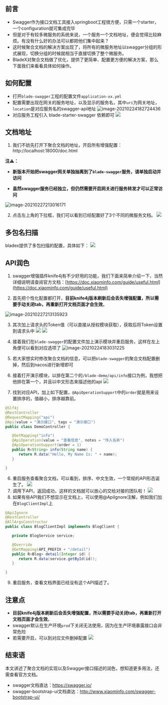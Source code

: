 ## 前言
* Swagger作为接口文档工具接入springboot工程很方便，只需一个starter，一个configuration就可集成完毕
* 但是对于有较多微服务的系统来说，一个服务一个文档地址，便会觉得比较麻烦。有没有什么好的办法可以都把他们集中起来？
* 这时候聚合文档的解决方案出现了，将所有的微服务地址以swagger分组的形式展现，切换分组的时候就相当于直接切换了整个微服务。
* BladeX对聚合文档做了优化，提供了更简单、配置更方便的解决方案，那么下面我们来看看具体如何操作。

## 如何配置
* 打开`blade-swagger`工程的配置文件`application-xx.yml`
* 配置需要出现在网关的服务地址，以及显示的服务名，其中`uri`为网关地址，`location`是对应服务名的swagger-api地址
![image-20210224182724436](../images/image-20210224182724436.png)
* 对应服务工程引入 blade-starter-swagger 依赖即可
![](../images/screenshot_1579273455513.png)

## 文档地址
1. 我们不妨先打开下聚合文档的地址，开启所有增强配置： http://localhost:18000/doc.html

  **注⚠️：**

  - **新版本开始把swagger网关单独抽离到了`blade-swagger`服务，请单独启动并访问**

  - **虽然swagger服务已经独立，但仍然需要开启网关进行服务转发才可以正常访问**

  ![image-20210227213016171](../images/image-20210227213016171.png)

2. 点击左上角的下拉框，我们可以看到已经配置好了3个不同的微服务文档。
  ![](../images/screenshot_1579273509894.png)

## 多包名扫描
bladex提供了多包扫描的配置，具体如下：
![](../images/screenshot_1557576492286.png)

## API润色
1. swagger增强插件knife4j有不少好用的功能，我们下面来简单介绍一下，当然详细说明请查阅官方文档：[https://doc.xiaominfo.com/guide/useful.html](https://doc.xiaominfo.com/guide/useful.html)

2. 首先把个性化配置都打开，**目前knife4j版本刷新后会丢失增强配置，所以需要手动关闭tab，再重新打开文档页面才会生效**。

  ![image-20210227213135923](../images/image-20210227213135923.png)

3. 其次加上请求头的Token值（可以直接从授权模块获取），获取后将Token设置到请求头中
  ![](../images/screenshot_1578832659370.png)
  ![](../images/screenshot_1579273762026.png)

4. 接着我们在`blade-swagger`的配置文件加上演示模块并重启服务，这样在左上角便可以看到对应选项了
  ![image-20210224183031225](../images/image-20210224183031225.png)

5. 若大家想实时修改聚合文档的信息，可以把`blade-swagger`的聚合文档配置删掉，然后到nacos进行新增即可

6. 接着打开演示模块，以排在第二个的`/blade-demo/api/info`接口为例，我想把他排在第一个，并且以中文形态来描述他的api
  ![](../images/screenshot_1579320010919.png)

7. 找到对应API，加上如下配置，`@ApiOperationSupport`中的`order`就是用来设置排序的，值越小，排序越靠前。

~~~java
@Slf4j
@RestController
@RequestMapping("api")
@Api(value = "演示接口", tags = "演示接口")
public class DemoController {

   @GetMapping("info")
   @ApiOperation(value = "查看信息", notes = "传入名称")
   @ApiOperationSupport(order = 1)
   public R<String> info(String name) {
      return R.data("Hello, My Name Is: " + name);
   }

}
~~~

6. 重启服务查看聚合文档，可以看到，排序、中文生效，一个常规的API形态诞生了。
![](../images/screenshot_1579320181333.png)
7. 调用下API，返回成功，这样的文档就可以放心的交给对接的团队啦！
![](../images/screenshot_1579320228451.png)
8. 如果有些API我们不想显示在文档上，可以使用@ApiIgnore注解，例如我们加在`BlogClientImpl`上
~~~java
@ApiIgnore
@RestController
@AllArgsConstructor
public class BlogClientImpl implements BlogClient {

   private BlogService service;

   @Override
   @GetMapping(API_PREFIX + "/detail")
   public R<Blog> detail(Integer id) {
      return R.data(service.getById(id));
   }

}
~~~
9. 重启服务，查看文档界面已经没有这个API描述了。



## 注意点

* **目前knife4j版本刷新后会丢失增强配置，所以需要手动关闭tab，再重新打开文档页面才会生效**。
* swagger默认在生产环境`prod`下关闭无法使用，因为在生产环境暴露接口会非常危险
* 若需要开启，可以到对应文件删掉配置
![](../images/screenshot_1584169516638.png)


## 结束语
本文讲述了聚合文档的实现以及Swagger接口描述的润色，想知道更多用法，还需查看官方文档。
* swagger文档直达：https://swagger.io/
* swagger-bootstrap-ui文档直达：http://www.xiaominfo.com/swagger-bootstrap-ui/
